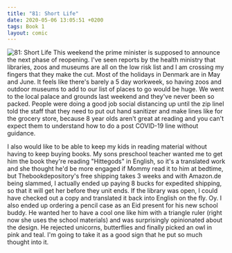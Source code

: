 ```yaml
---
title: "81: Short Life"
date: 2020-05-06 13:05:51 +0200
tags: Book 1
layout: comic
---
```


![81: Short Life](/comics/Book_1_-_081_Short_Life.clip)
This weekend the prime minister is supposed to announce the next phase of reopening. I've seen reports by the health ministry that libraries, zoos and museums are all on the low risk list and I am crossing my fingers that they make the cut. Most of the holidays in Denmark are in May and June. It feels like there's barely a 5 day workweek, so having zoos and outdoor museums to add to our list of places to go would be huge. We went to the local palace and grounds last weekend and they've never been so packed. People were doing a good job social distancing up until the zip lineI told the staff that they need to put out hand sanitizer and make lines like for the grocery store, because 8 year olds aren't great at reading and you can't expect them to understand how to do a post COVID-19 line without guidance. 

I also would like to be able to keep my kids in reading material without having to keep buying books. My sons preschool teacher wanted me to get him the book they're reading "Hittegods" in English, so it's a translated work and she thought he'd be more engaged if Mommy read it to him at bedtime, but Thebookdepository's free shipping takes 3 weeks and with Amazon.de being slammed, I actually ended up paying 8 bucks for expedited shipping, so that it will get her before they unit ends. If the library was open, I could have checked out a copy and translated it back into English on the fly. Oy. I also ended up ordering a pencil case as an Eid present for his new school buddy. He wanted her to have a cool one like him with a triangle ruler (right now she uses the school materials) and was surprisingly opinionated about the design. He rejected unicorns, butterflies and finally picked an owl in pink and teal. I'm going to take it as a good sign that he put so much thought into it. 
